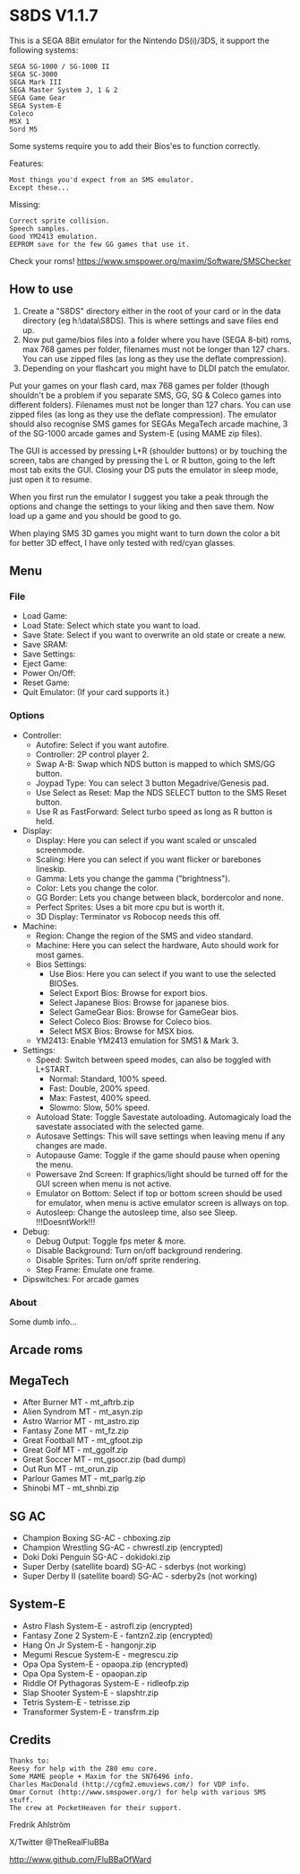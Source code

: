 # S8DS V1.1.7

This is a SEGA 8Bit emulator for the Nintendo DS(i)/3DS, it support the following systems:

	SEGA SG-1000 / SG-1000 II
	SEGA SC-3000
	SEGA Mark III
	SEGA Master System J, 1 & 2
	SEGA Game Gear
	SEGA System-E
	Coleco
	MSX 1
	Sord M5

Some systems require you to add their Bios'es to function correctly.

Features:

	Most things you'd expect from an SMS emulator.
	Except these...

Missing:

	Correct sprite collision.
	Speech samples.
	Good YM2413 emulation.
	EEPROM save for the few GG games that use it.

Check your roms!
https://www.smspower.org/maxim/Software/SMSChecker

## How to use

1. Create a "S8DS" directory either in the root of your card or in the data
 directory (eg h:\data\S8DS). This is where settings and save files end up.
2. Now put game/bios files into a folder where you have (SEGA 8-bit) roms, max
 768 games per folder, filenames must not be longer than 127 chars. You can use
 zipped files (as long as they use the deflate compression).
3. Depending on your flashcart you might have to DLDI patch the emulator.

Put your games on your flash card, max 768 games per folder (though shouldn't
be a problem if you separate SMS, GG, SG & Coleco games into different
folders). Filenames must not be longer than 127 chars. You can use zipped
files (as long as they use the deflate compression). The emulator should also
recognise SMS games for SEGAs MegaTech arcade machine, 3 of the SG-1000 arcade
games and System-E (using MAME zip files).

The GUI is accessed by pressing L+R (shoulder buttons) or by touching the
screen, tabs are changed by pressing the L or R button, going to the left most
tab exits the GUI. Closing your DS puts the emulator in sleep mode, just open
it to resume.

When you first run the emulator I suggest you take a peak through the options
and change the settings to your liking and then save them.
Now load up a game and you should be good to go.

When playing SMS 3D games you might want to turn down the color a bit for
better 3D effect, I have only tested with red/cyan glasses.

## Menu

### File

* Load Game:
* Load State: Select which state you want to load.
* Save State: Select if you want to overwrite an old state or create a new.
* Save SRAM:
* Save Settings:
* Eject Game:
* Power On/Off:
* Reset Game:
* Quit Emulator: (If your card supports it.)

### Options

* Controller:
  * Autofire: Select if you want autofire.
  * Controller: 2P control player 2.
  * Swap A-B: Swap which NDS button is mapped to which SMS/GG button.
  * Joypad Type: You can select 3 button Megadrive/Genesis pad.
  * Use Select as Reset: Map the NDS SELECT button to the SMS Reset button.
  * Use R as FastForward: Select turbo speed as long as R button is held.
* Display:
  * Display: Here you can select if you want scaled or unscaled screenmode.
  * Scaling: Here you can select if you want flicker or barebones lineskip.
  * Gamma: Lets you change the gamma ("brightness").
  * Color: Lets you change the color.
  * GG Border: Lets you change between black, bordercolor and none.
  * Perfect Sprites: Uses a bit more cpu but is worth it.
  * 3D Display: Terminator vs Robocop needs this off.
* Machine:
  * Region: Change the region of the SMS and video standard.
  * Machine: Here you can select the hardware, Auto should work for most games.
  * Bios Settings:
    * Use Bios: Here you can select if you want to use the selected BIOSes.
    * Select Export Bios: Browse for export bios.
    * Select Japanese Bios: Browse for japanese bios.
    * Select GameGear Bios: Browse for GameGear bios.
    * Select Coleco Bios: Browse for Coleco bios.
    * Select MSX Bios: Browse for MSX bios.
  * YM2413: Enable YM2413 emulation for SMS1 & Mark 3.
* Settings:
  * Speed: Switch between speed modes, can also be toggled with L+START.
    * Normal: Standard, 100% speed.
    * Fast: Double, 200% speed.
    * Max: Fastest, 400% speed.
    * Slowmo: Slow, 50% speed.
  * Autoload State: Toggle Savestate autoloading. Automagicaly load the
   savestate associated with the selected game.
  * Autosave Settings: This will save settings when leaving menu if any
   changes are made.
  * Autopause Game: Toggle if the game should pause when opening the menu.
  * Powersave 2nd Screen: If graphics/light should be turned off for the GUI
   screen when menu is not active.
  * Emulator on Bottom: Select if top or bottom screen should be used for
   emulator, when menu is active emulator screen is allways on top.
  * Autosleep: Change the autosleep time, also see Sleep. !!!DoesntWork!!!
* Debug:
  * Debug Output: Toggle fps meter & more.
  * Disable Background: Turn on/off background rendering.
  * Disable Sprites: Turn on/off sprite rendering.
  * Step Frame: Emulate one frame.
* Dipswitches: For arcade games

### About

Some dumb info...

## Arcade roms

## MegaTech

* After Burner MT - mt_aftrb.zip
* Alien Syndrom MT - mt_asyn.zip
* Astro Warrior MT - mt_astro.zip
* Fantasy Zone MT - mt_fz.zip
* Great Football MT - mt_gfoot.zip
* Great Golf MT - mt_ggolf.zip
* Great Soccer MT - mt_gsocr.zip (bad dump)
* Out Run MT - mt_orun.zip
* Parlour Games MT - mt_parlg.zip
* Shinobi MT - mt_shnbi.zip

## SG AC

* Champion Boxing SG-AC - chboxing.zip
* Champion Wrestling SG-AC - chwrestl.zip (encrypted)
* Doki Doki Penguin SG-AC - dokidoki.zip
* Super Derby (satellite board) SG-AC - sderbys (not working)
* Super Derby II (satellite board) SG-AC - sderby2s (not working)

## System-E

* Astro Flash System-E - astrofl.zip (encrypted)
* Fantasy Zone 2 System-E - fantzn2.zip (encrypted)
* Hang On Jr System-E - hangonjr.zip
* Megumi Rescue System-E - megrescu.zip
* Opa Opa System-E - opaopa.zip (encrypted)
* Opa Opa System-E - opaopan.zip
* Riddle Of Pythagoras System-E - ridleofp.zip
* Slap Shooter System-E - slapshtr.zip
* Tetris System-E - tetrisse.zip
* Transformer System-E - transfrm.zip

## Credits

```text
Thanks to:
Reesy for help with the Z80 emu core.
Some MAME people + Maxim for the SN76496 info.
Charles MacDonald (http://cgfm2.emuviews.com/) for VDP info.
Omar Cornut (http://www.smspower.org/) for help with various SMS stuff.
The crew at PocketHeaven for their support.
```

Fredrik Ahlström

X/Twitter @TheRealFluBBa

http://www.github.com/FluBBaOfWard
